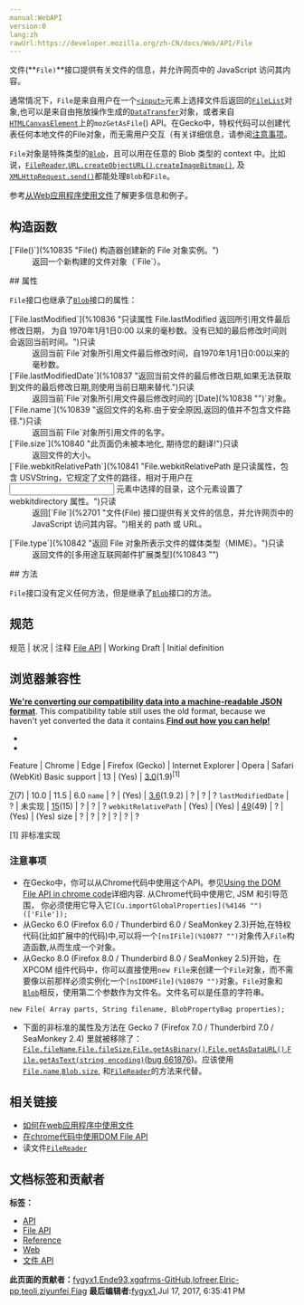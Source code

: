 ```yaml
---
manual:WebAPI
version:0
lang:zh
rawUrl:https://developer.mozilla.org/zh-CN/docs/Web/API/File
---
```






文件(**`File)`**接口提供有关文件的信息，并允许网页中的 JavaScript 访问其内容。



通常情况下，`File`是来自用户在一个[`<input>`](%394 "HTML <input> 元素用于为基于Web的表单创建交互式控件，以便接受来自用户的数据。")元素上选择文件后返回的[`FileList`](%2705 "一个FileList对象通常来自于一个HTML input元素的files属性,你可以通过这个对象访问到用户所选择的文件.该类型的对象还有可能来自用户的拖放操作,查看DataTransfer对象了解详情.")对象,也可以是来自由拖放操作生成的[`DataTransfer`](%2657 "在进行拖放操作时，DataTransfer 对象用来保存，通过拖放动作，拖动到浏览器的数据。它可以保存一项或多项数据、一种或者多种数据类型。关于拖放的更多信息，请参见 Drag and Drop.")对象，或者来自[`HTMLCanvasElement`](%11 "DOM canvas元素暴露了HTMLCanvasElement接口,该接口提供了用来操作一个canvas元素布局和呈现的属性和方法.HTMLCanvasElement接口继承了element接口的属性和方法.")上的`mozGetAsFile`() API。在Gecko中，特权代码可以创建代表任何本地文件的File对象，而无需用户交互（有关详细信息，请参阅[注意事项](%10828 "")。



`File`对象是特殊类型的[`Blob`](%379 "Blob 对象表示一个不可变、原始数据的类文件对象。Blob 表示的不一定是JavaScript原生格式的数据。File 接口基于Blob，继承了 blob 的功能并将其扩展使其支持用户系统上的文件。")，且可以用在任意的 Blob 类型的 context 中。比如说，[`FileReader`](%2706 "FileReader 对象允许Web应用程序异步读取存储在用户计算机上的文件（或原始数据缓冲区）的内容，使用 File 或 Blob 对象指定要读取的文件或数据。"),[`URL.createObjectURL()`](%4145 "URL.createObjectURL() 静态方法会创建一个 DOMString，其中包含一个表示参数中给出的对象的URL。这个 URL 的生命周期和创建它的窗口中的 document 绑定。这个新的URL 对象表示指定的 File 对象或 Blob 对象。"),[`createImageBitmap()`](%10831 "此页面仍未被本地化, 期待您的翻译!"), 及[`XMLHttpRequest.send()`](%10832 "")都能处理`Blob`和`File`。



参考[从Web应用程序使用文件](%10833 "")了解更多信息和例子。


## 构造函数<a name="构造函数"></a>
<dl><dt>[`File()`](%10835 "File() 构造器创建新的 File 对象实例。")</dt><dd>返回一个新构建的文件对象（`File`）。</dd></dl>
## 属性<a name="Properties"></a>


`File`接口也继承了[`Blob`](%379 "Blob 对象表示一个不可变、原始数据的类文件对象。Blob 表示的不一定是JavaScript原生格式的数据。File 接口基于Blob，继承了 blob 的功能并将其扩展使其支持用户系统上的文件。")接口的属性：

<dl><dt>[`File.lastModified`](%10836 "只读属性 File.lastModified 返回所引用文件最后修改日期， 为自 1970年1月1日0:00 以来的毫秒数。没有已知的最后修改时间则会返回当前时间。")只读</dt><dd>返回当前`File`对象所引用文件最后修改时间，自1970年1月1日0:00以来的毫秒数。</dd><dt>[`File.lastModifiedDate`](%10837 "返回当前文件的最后修改日期,如果无法获取到文件的最后修改日期,则使用当前日期来替代.")只读<i></i></dt><dd>返回当前`File`对象所引用文件最后修改时间的`[Date](%10838 "")`对象。</dd><dt>[`File.name`](%10839 "返回文件的名称.由于安全原因,返回的值并不包含文件路径.")只读</dt><dd>返回当前`File`对象所引用文件的名字。</dd><dt>[`File.size`](%10840 "此页面仍未被本地化, 期待您的翻译!")只读</dt><dd>返回文件的大小。</dd><dt>[`File.webkitRelativePath`](%10841 "File.webkitRelativePath 是只读属性，包含 USVString，它规定了文件的路径，相对于用户在 <input> 元素中选择的目录，这个元素设置了 webkitdirectory 属性。")只读<i></i></dt><dd>返回[`File`](%2701 "文件(File) 接口提供有关文件的信息，并允许网页中的 JavaScript 访问其内容。")相关的 path 或 URL。</dd></dl><dl><dt>[`File.type`](%10842 "返回 File 对象所表示文件的媒体类型（MIME）。")只读</dt><dd>返回文件的[多用途互联网邮件扩展类型](%10843 "")</dd></dl>
## 方法<a name="方法"></a>


`File`接口没有定义任何方法，但是继承了[`Blob`](%379 "Blob 对象表示一个不可变、原始数据的类文件对象。Blob 表示的不一定是JavaScript原生格式的数据。File 接口基于Blob，继承了 blob 的功能并将其扩展使其支持用户系统上的文件。")接口的方法。


## 规范<a name="规范"></a>
规范 | 状况 | 注释 
[File API](%10847 "File API") | Working Draft | Initial definition 


## 浏览器兼容性<a name="Browser_compatibility"></a>


**[We&#39;re converting our compatibility data into a machine-readable JSON format](%3344 "")**. This compatibility table still uses the old format, because we haven&#39;t yet converted the data it contains.**[Find out how you can help!](%3392 "")**


* 
* 
Feature | Chrome | Edge | Firefox (Gecko) | Internet Explorer | Opera | Safari (WebKit) 
Basic support | 13 | (Yes) | [3.0](%10303 "Released on 2008-06-17.")(1.9)<sup>[1]</sup><br></br>[7](%5772 "Released on 2011-09-26.")(7) | 10.0 | 11.5 | 6.0 
`name` | ? | (Yes) | [3.6](%4744 "Released on 2010-01-21.")(1.9.2) | ? | ? | ? 
`lastModifiedDate`<i></i> | ? | 未实现 | [15](%10863 "Released on 2012-08-28.")(15) | ? | ? | ? 
`webkitRelativePath`<i></i> | (Yes) | (Yes) | [49](%4840 "Released on 2016-09-13.")(49) | ? | (Yes) | (Yes) 
size | ? | ? | ? | ? | ? | ? 






[1] 非标准实现


### 注意事项<a name="Notes"></a>

* 在Gecko中，你可以从Chrome代码中使用这个API。参见[Using the DOM File API in chrome code](%10875 "")详细内容. 从Chrome代码中使用它, JSM 和引导范围， 你必须使用它导入它`[Cu.importGlobalProperties](%4146 "")(['File']);`
* 从Gecko 6.0 (Firefox 6.0 / Thunderbird 6.0 / SeaMonkey 2.3)开始,在特权代码(比如扩展中的代码)中,可以将一个`[nsIFile](%10877 "")`对象传入`File`构造函数,从而生成一个对象。
* 从Gecko 8.0 (Firefox 8.0 / Thunderbird 8.0 / SeaMonkey 2.5)开始，在 XPCOM 组件代码中，你可以直接使用`new File`来创建一个`File`对象，而不需要像以前那样必须实例化一个`[nsIDOMFile](%10879 "")`对象。`File`对象和[`Blob`](%379 "Blob 对象表示一个不可变、原始数据的类文件对象。Blob 表示的不一定是JavaScript原生格式的数据。File 接口基于Blob，继承了 blob 的功能并将其扩展使其支持用户系统上的文件。")相反，使用第二个参数作为文件名。文件名可以是任意的字符串。
```
new File( Array parts, String filename, BlobPropertyBag properties);

```
* 下面的非标准的属性及方法在 Gecko 7 (Firefox 7.0 / Thunderbird 7.0 / SeaMonkey 2.4) 里就被移除了：[`File.fileName`](%10881 "返回文件的名称.由于安全原因,返回的值并不包含文件路径."),[`File.fileSize`](%10882 "返回文件的大小,单位为字节."),[`File.getAsBinary()`](%10883 "将文件内容按照原始二进制形式解析成字符串并返回."),[`File.getAsDataURL()`](%10884 "getAsDataURL函数返回一个形如 data: 的 URL，这个URL包含了所涉及到的内容的编码形式。"),[`File.getAsText(string encoding)`](%10885 "按照指定的编码类型将文件内容解析成字符串并返回.")([bug 661876](%10886 "FIXED: Kill obsolete nsIDOMFile properties/methods"))。应该使用[`File.name`](%10839 "返回文件的名称.由于安全原因,返回的值并不包含文件路径."),[`Blob.size`](%4134 "返回一个File对象所指代的文件的大小，单位为字节。"), 和[`FileReader`](%2706 "FileReader 对象允许Web应用程序异步读取存储在用户计算机上的文件（或原始数据缓冲区）的内容，使用 File 或 Blob 对象指定要读取的文件或数据。")的方法来代替。

## 相关链接<a name="See_also"></a>

* [如何在web应用程序中使用文件](%10889 "Using files from web applications")
* [在chrome代码中使用DOM File API](%10891 "Extensions/Using the DOM File API in chrome code")
* 读文件[`FileReader`](%2706 "FileReader 对象允许Web应用程序异步读取存储在用户计算机上的文件（或原始数据缓冲区）的内容，使用 File 或 Blob 对象指定要读取的文件或数据。")



## 文档标签和贡献者
**标签：**
* [API](%50 "")
* [File API](%7244 "")
* [Reference](%3381 "")
* [Web](%119 "")
* [文件 API](%10896 "")

**此页面的贡献者：**[fygyx1](%2520 ""),[Ende93](%130 ""),[xgqfrms-GitHub](%57 ""),[lofreer](%10898 ""),[Elric-pp](%10899 ""),[teoli](%160 ""),[ziyunfei](%61 ""),[Fiag](%2523 "")
**最后编辑者:**[fygyx1](%2520 ""),<time>Jul 17, 2017, 6:35:41 PM</time>


